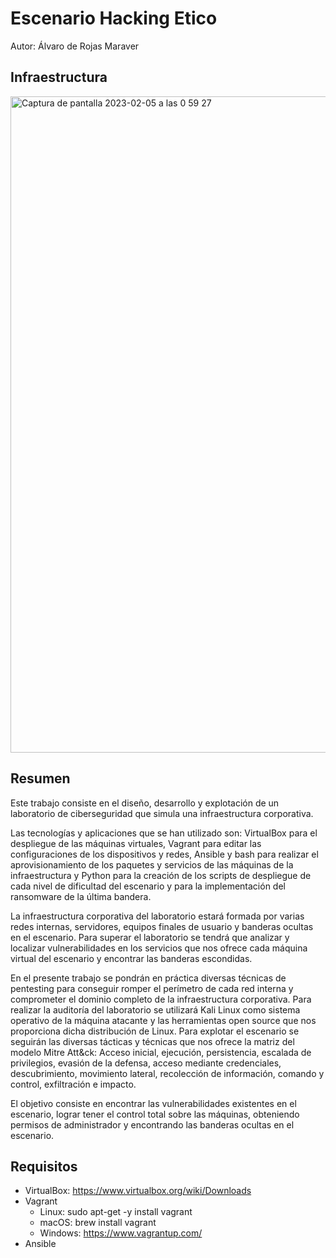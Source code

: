 # Escenario Hacking Etico
Autor: Álvaro de Rojas Maraver

## Infraestructura
<img width="1050" alt="Captura de pantalla 2023-02-05 a las 0 59 27" src="https://user-images.githubusercontent.com/105986456/216794651-c78f6693-3bc5-425a-bbdb-3a1f1ffb13a8.png">

## Resumen

Este trabajo consiste en el diseño, desarrollo y explotación de un laboratorio de ciberseguridad que simula una infraestructura corporativa. 

Las tecnologías y aplicaciones que se han utilizado son: VirtualBox para el despliegue de las máquinas virtuales, Vagrant para editar las configuraciones de los dispositivos y redes, Ansible
y bash para realizar el aprovisionamiento de los paquetes y servicios de las máquinas de la infraestructura y Python para la creación de los scripts de despliegue de cada nivel de dificultad del escenario y para la implementación del ransomware de la última bandera.

La infraestructura corporativa del 
laboratorio estará formada por varias redes internas, servidores, equipos finales de usuario y banderas ocultas en el escenario. Para superar el laboratorio se tendrá que analizar y localizar vulnerabilidades en los servicios que nos ofrece cada máquina virtual del escenario y encontrar las banderas escondidas.

En el presente trabajo se pondrán en práctica diversas técnicas de pentesting para conseguir romper el perímetro de cada red interna y comprometer el dominio completo de la infraestructura corporativa. Para realizar la auditoría del laboratorio se utilizará Kali Linux como sistema operativo de la máquina atacante y las herramientas open source que nos proporciona dicha distribución de Linux. Para explotar el escenario se seguirán las diversas tácticas y técnicas que nos ofrece la matriz del modelo Mitre Att&ck: Acceso inicial, ejecución, persistencia, escalada de privilegios, evasión de la defensa, acceso mediante credenciales, descubrimiento, movimiento lateral, recolección de información, comando y control, exfiltración e impacto.

El objetivo consiste en encontrar las vulnerabilidades existentes en el escenario, lograr tener el control total sobre las máquinas, obteniendo permisos de administrador y encontrando las banderas ocultas en el escenario.

## Requisitos

 * VirtualBox: https://www.virtualbox.org/wiki/Downloads
 * Vagrant
   * Linux: sudo apt-get -y install vagrant
   * macOS: brew install vagrant
   * Windows: https://www.vagrantup.com/
 * Ansible
